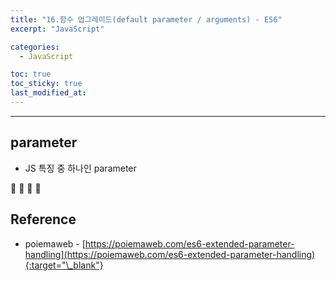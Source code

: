 ```yaml
---
title: "16.함수 업그레이드(default parameter / arguments) - ES6"
excerpt: "JavaScript"

categories:
  - JavaScript

toc: true
toc_sticky: true
last_modified_at:
---
```


---

## parameter 

- JS 특징 중 하나인 parameter


🔶 🔷  📌 🔑

## Reference 

 - poiemaweb - [https://poiemaweb.com/es6-extended-parameter-handling](https://poiemaweb.com/es6-extended-parameter-handling){:target="\_blank"}  
